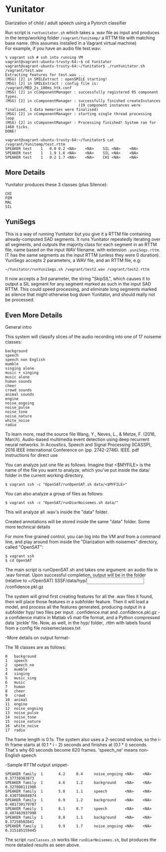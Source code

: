 # Yunitator
Diarization of child / adult speech using a Pytorch classifier

Run script is `runYunitator.sh` which takes a .wav file as input
and produces in the temp/working folder `/vagrant/Yunitemp/` a RTTM
file with matching base name. (this assumes installed in a Vagrant virtual machine)  
For example, if you have an audio file test.wav:
```
% vagrant ssh # ssh into running VM
vagrant@vagrant-ubuntu-trusty-64:~$ cd Yunitator 
vagrant@vagrant-ubuntu-trusty-64:~/Yunitator$ ./runYunitator.sh /vagrant/test.wav 
Extracting features for test.wav ...
(MSG) [2] in SMILExtract : openSMILE starting!
(MSG) [2] in SMILExtract : config file is: /vagrant/MED_2s_100ms_htk.conf
(MSG) [2] in cComponentManager : successfully registered 95 component types.
(MSG) [2] in cComponentManager : successfully finished createInstances
                                 (19 component instances were finalised, 1 data memories were finalised)
(MSG) [2] in cComponentManager : starting single thread processing loop
(MSG) [2] in cComponentManager : Processing finished! System ran for 1460 ticks.
DONE!

vagrant@vagrant-ubuntu-trusty-64:~/Yunitator$ cat /vagrant/Yunitemp/test.rttm
SPEAKER	test	1	0.0	0.2	<NA>	<NA>	SIL	<NA>	<NA>
SPEAKER	test	1	1.9	1.6	<NA>	<NA>	SIL	<NA>	<NA>
SPEAKER	test	1	0.2	1.7	<NA>	<NA>	CHI	<NA>	<NA>
```

## More Details
Yunitator produces these 3 classes (plus Silence):
```
CHI
FEM
MAL
SIL
```

## YuniSegs

This is a way of running Yunitator but you give it a RTTM file containing already-computed SAD segments. It runs Yunitator repeatedly iterating over all segments, and outputs the majority class for each segment in an RTTM file, name based on the input WAV filename, with extension `.yuniSegs.rttm`. IT has the same segments as the input RTTM (unless they were 0 duration).
YuniSegs accepts 2 parameters, a WAV file, and an RTTM file, e.g:
```
~/Yunitator/runYuniSegs.sh /vagrant/test2.wav /vagrant/test2.rttm
```
It now accepts a 3rd parameter, the string "SkipSIL", which causes it to output a SIL segment for any segment marked as such in the input SAD RTTM. This could speed processing, and eliminate long segments marked as silence that might otherwise bog down Yunitator, and should really not be processed.

## Even More Details
General intro

This system will classify slices of the audio recording into one of 17 noiseme classes:

    background
    speech
    speech non English
    mumble
    singing alone
    music + singing
    music alone
    human sounds
    cheer
    crowd sounds
    animal sounds
    engine
    noise_ongoing
    noise_pulse
    noise_tone
    noise_nature
    white_noise
    radio

To learn more, read the source file Wang, Y., Neves, L., & Metze, F. (2016, March). Audio-based multimedia event detection using deep recurrent neural networks. In Acoustics, Speech and Signal Processing (ICASSP), 2016 IEEE International Conference on (pp. 2742-2746). IEEE. pdf
Instructions for direct use

You can analyze just one file as follows. Imagine that <$MYFILE> is the name of the file you want to analyze, which you've put inside the data/ folder in the current working directory.
```
$ vagrant ssh -c "OpenSAT/runOpenSAT.sh data/<$MYFILE>"
```
You can also analyze a group of files as follows:
```
$ vagrant ssh -c "OpenSAT/runDiarNoisemes.sh data/"
```
This will analyze all .wav's inside the "data" folder.

Created annotations will be stored inside the same "data" folder.
Some more technical details

For more fine grained control, you can log into the VM and from a command line, and play around from inside the "Diarization with noisemes" directory, called "OpenSAT":
```
$ vagrant ssh
$ cd OpenSAT
```
The main script is runOpenSAT.sh and takes one argument: an audio file in .wav format. Upon successful completion, output will be in the folder (relative to ~/OpenSAT) SSSF/data/hyp/<input audiofile basename>/confidence.pkl.gz

The system will grind first creating features for all the .wav files it found, then will place those features in a subfolder feature. Then it will load a model, and process all the features generated, producing output in a subfolder hyp/ two files per input: <inputfile>.confidence.mat and <inputfile>.confidence.pkl.gz - a confidence matrix in Matlab v5 mat-file format, and a Python compressed data 'pickle' file. Now, as well, in the hyp/ folder, <inputfile>.rttm with labels found from a config file noisemeclasses.txt

-More details on output format-

The 18 classes are as follows:
```
0	background	
1	speech	
2	speech_ne	
3	mumble	
4	singing	
5	music_sing
6	music
7	human	
8	cheer	
9	crowd	
10	animal
11	engine
12	noise_ongoing
13	noise_pulse
14	noise_tone
15	noise_nature
16	white_noise
17	radio
```
The frame length is 0.1s. The system also uses a 2-second window, so the i-th frame starts at (0.1 * i - 2) seconds and finishes at (0.1 * i) seconds. That's why 60 seconds become 620 frames. 'speech_ne' means non-English speech

-Sample RTTM output snippet-
```
SPEAKER family  1       4.2     0.4     noise_ongoing <NA>    <NA>    0.37730383873
SPEAKER family  1       4.6     1.2     background    <NA>    <NA>    0.327808111906
SPEAKER family  1       5.8     1.1     speech        <NA>    <NA>    0.430758684874
SPEAKER family  1       6.9     1.2     background    <NA>    <NA>    0.401730179787
SPEAKER family  1       8.1     0.7     speech        <NA>    <NA>    0.407463937998
SPEAKER family  1       8.8     1.1     background    <NA>    <NA>    0.37258502841
SPEAKER family  1       9.9     1.7     noise_ongoing <NA>    <NA>    0.315185159445 
```
The script `runClasses.sh` works like `runDiarNoisemes.sh`, but produces the more detailed results as seen above.


